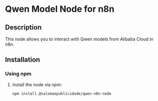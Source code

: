 # Qwen Model Node for n8n

## Description
This node allows you to interact with Qwen models from Alibaba Cloud in n8n.

## Installation

### Using npm

1. Install the node via npm:
   ```bash
   npm install @salomaopublicidade/qwen-n8n-node